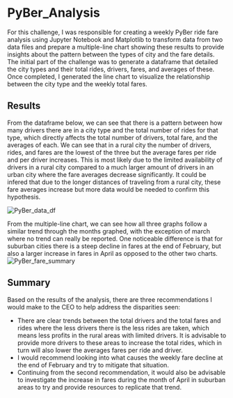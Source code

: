 # PyBer_Analysis
For this challenge, I was responsible for creating a weekly PyBer ride fare analysis using Jupyter Notebook and Matplotlib to transform data from two data files and prepare a multiple-line chart showing these results to provide insights about the pattern between the types of city and the fare details. The initial part of the challenge was to generate a dataframe that detailed the city types and their total rides, drivers, fares, and averages of these. Once completed, I generated the line chart to visualize the relationship between the city type and the weekly total fares.
## Results
From the dataframe below, we can see that there is a pattern between how many drivers there are in a city type and the total number of rides for that type, which directly affects the total number of drivers, total fare, and the averages of each. We can see that in a rural city the number of drivers, rides, and fares are the lowest of the three but the average fares per ride and per driver increases. This is most likely due to the limited availability of drivers in a rural city compared to a much larger amount of drivers in an urban city where the fare averages decrease significantly. It could be infered that due to the longer distances of traveling from a rural city, these fare averages increase but more data would be needed to confirm this hypothesis. 

![PyBer_data_df](https://user-images.githubusercontent.com/88118759/135777988-8b0fcc48-6e6f-435b-a80d-02f0e80aac6a.PNG)

From the multiple-line chart, we can see how all three graphs follow a similar trend through the months graphed, with the exception of march where no trend can really be reported. One noticeable difference is that for suburban cities there is a steep decline in fares at the end of February, but also a larger increase in fares in April as opposed to the other two charts.
![PyBer_fare_summary](https://user-images.githubusercontent.com/88118759/135778148-302e969b-a2cc-47b1-b4d2-98db73484e61.png)

## Summary
Based on the results of the analysis, there are three recommendations I would make to the CEO to help address the disparities seen:
- There are clear trends between the total drivers and the total fares and rides where the less drivers there is the less rides are taken, which means less profits in the rural areas with limited drivers. It is advisable to provide more drivers to these areas to increase the total rides, which in turn will also lower the averages fares per ride and driver.
- I would recommend looking into what causes the weekly fare decline at the end of February and try to mitigate that situation.
- Continuing from the second recommendation, it would also be advisable to investigate the increase in fares during the month of April in suburban areas to try and provide resources to replicate that trend.
